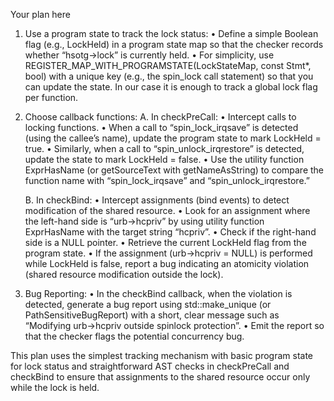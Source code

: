 Your plan here

1. Use a program state to track the lock status:
   • Define a simple Boolean flag (e.g., LockHeld) in a program state map so that the checker records whether “hsotg->lock” is currently held.
   • For simplicity, use REGISTER_MAP_WITH_PROGRAMSTATE(LockStateMap, const Stmt*, bool) with a unique key (e.g., the spin_lock call statement) so that you can update the state. In our case it is enough to track a global lock flag per function.

2. Choose callback functions:
   A. In checkPreCall:
      • Intercept calls to locking functions.
      • When a call to “spin_lock_irqsave” is detected (using the callee’s name), update the program state to mark LockHeld = true.
      • Similarly, when a call to “spin_unlock_irqrestore” is detected, update the state to mark LockHeld = false.
      • Use the utility function ExprHasName (or getSourceText with getNameAsString) to compare the function name with “spin_lock_irqsave” and “spin_unlock_irqrestore.”

   B. In checkBind:
      • Intercept assignments (bind events) to detect modification of the shared resource.
      • Look for an assignment where the left-hand side is “urb->hcpriv” by using utility function ExprHasName with the target string “hcpriv”.
      • Check if the right-hand side is a NULL pointer.
      • Retrieve the current LockHeld flag from the program state.
      • If the assignment (urb->hcpriv = NULL) is performed while LockHeld is false, report a bug indicating an atomicity violation (shared resource modification outside the lock).

3. Bug Reporting:
   • In the checkBind callback, when the violation is detected, generate a bug report using std::make_unique<BasicBugReport> (or PathSensitiveBugReport) with a short, clear message such as “Modifying urb->hcpriv outside spinlock protection”.
   • Emit the report so that the checker flags the potential concurrency bug.

This plan uses the simplest tracking mechanism with basic program state for lock status and straightforward AST checks in checkPreCall and checkBind to ensure that assignments to the shared resource occur only while the lock is held.